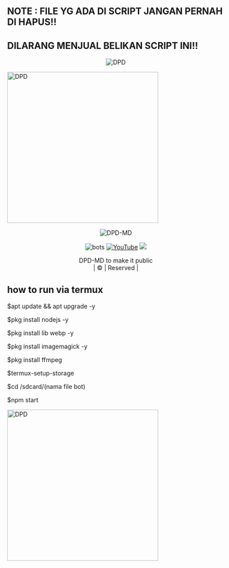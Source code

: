 ## NOTE : FILE YG ADA DI SCRIPT JANGAN PERNAH DI HAPUS!!
## DILARANG MENJUAL BELIKAN SCRIPT INI!!
</P>


<p align="center" >
   
   <img src="http://readme-typing-svg.herokuapp.com?color=%230B80F7&center=true&vCenter=true&multiline=false&lines=WELCOME;+TO GITHUB+DPD;jangan+lupa+kasih+startnya+banh:)" alt="DPD"> 

   <a href="http://www.amitmerchant.com/electron-markdownify"><img src="https://media.discordapp.net/attachments/988427953551585330/1052204061425946695/078974a010fdcff24b76d278f26d4b7d.jpg" alt="DPD" width="350"></a>

</p>
<div align="center"
 <p align="center" 
<img src="https://telegra.ph/file/c6f6d447f2c76e3795a10.jpg" alt="Img" width="300" height="300"/>
</p>
<p  align ="center"
<a href="#"><img title="DPD-MD" src="https://img.shields.io/badge/DPD%20MD-red?colorA=%23ff0000&colorB=%23017e40&style=for-the-badge"></a>
 <p align ="center" 
<a href="https://wa.me/6282173892791"><img title="bots" src=https://img.shields.io/badge/Author-DPD/pdpd?color=blue&style=for-the-badge&logo=whatsapp"></a>
<a href="https://youtube.com/@DPD-MD"><img title="YouTube" src="https://img.shields.io/badge/YouTube-DPD/pdpd?color=blue&style=for-the-badge&logo=Youtube"></a>
<a href="https://github.com/Dpdhi"><img titlle=github" src="https://img.shields.io/badge/YouTube-DPD/pdpd?color=blue&style=for-the-badge&logo=GITHUB"></a>
</p>
</div>
<p align="center"
Project created by <a href="https://github.com/Alpiii22">DPD-MD</a> to make it public
    <br>
       | © |
        Reserved |
    <br>
</p>

## how to run via termux
$apt update && apt upgrade  -y
</div> 
$pkg install nodejs -y
</p>
$pkg install lib webp -y
</p>
$pkg install imagemagick  -y
</p>
$pkg install ffmpeg
</p>
$termux-setup-storage
</p>
$cd /sdcard/(nama file bot)
</p>
$npm start

   <a href="http://www.amitmerchant.com/electron-markdownify" ><img src="https://media.discordapp.net/attachments/988427953551585330/1067389672789131315/standard.gif" alt="DPD" width="350"></a>  
